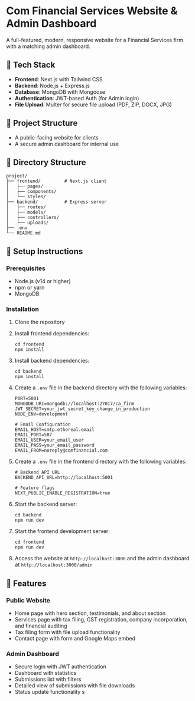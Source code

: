 # Com Financial Services Website & Admin Dashboard

A full-featured, modern, responsive website for a Financial Services firm with a matching admin dashboard.

## 🔧 Tech Stack

- **Frontend**: Next.js with Tailwind CSS
- **Backend**: Node.js + Express.js
- **Database**: MongoDB with Mongoose
- **Authentication**: JWT-based Auth (for Admin login)
- **File Upload**: Multer for secure file upload (PDF, ZIP, DOCX, JPG)

## 🎯 Project Structure

- A public-facing website for clients
- A secure admin dashboard for internal use

## 📂 Directory Structure

```
project/
├── frontend/         # Next.js client
│   ├── pages/
│   ├── components/
│   └── styles/
├── backend/          # Express server
│   ├── routes/
│   ├── models/
│   ├── controllers/
│   └── uploads/
├── .env
└── README.md
```

## 🚀 Setup Instructions

### Prerequisites

- Node.js (v14 or higher)
- npm or yarn
- MongoDB

### Installation

1. Clone the repository

2. Install frontend dependencies:

   ```
   cd frontend
   npm install
   ```

3. Install backend dependencies:

   ```
   cd backend
   npm install
   ```

4. Create a `.env` file in the backend directory with the following variables:

   ```
   PORT=5001
   MONGODB_URI=mongodb://localhost:27017/ca_firm
   JWT_SECRET=your_jwt_secret_key_change_in_production
   NODE_ENV=development

   # Email Configuration
   EMAIL_HOST=smtp.ethereal.email
   EMAIL_PORT=587
   EMAIL_USER=your_email_user
   EMAIL_PASS=your_email_password
   EMAIL_FROM=noreply@comfinancial.com
   ```

5. Create a `.env` file in the frontend directory with the following variables:

   ```
   # Backend API URL
   BACKEND_API_URL=http://localhost:5001

   # Feature flags
   NEXT_PUBLIC_ENABLE_REGISTRATION=true
   ```

6. Start the backend server:

   ```
   cd backend
   npm run dev
   ```

7. Start the frontend development server:

   ```
   cd frontend
   npm run dev
   ```

8. Access the website at `http://localhost:3000` and the admin dashboard at `http://localhost:3000/admin`

## 📱 Features

### Public Website

- Home page with hero section, testimonials, and about section
- Services page with tax filing, GST registration, company incorporation, and financial auditing
- Tax filing form with file upload functionality
- Contact page with form and Google Maps embed

### Admin Dashboard

- Secure login with JWT authentication
- Dashboard with statistics
- Submissions list with filters
- Detailed view of submissions with file downloads
- Status update functionality
s

